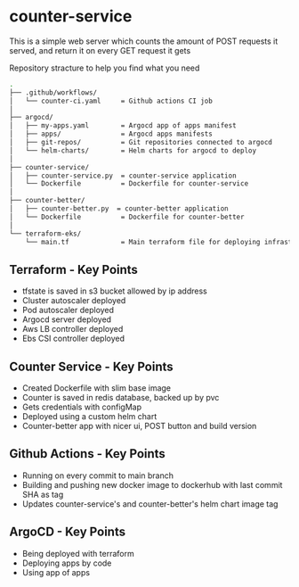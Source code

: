 # counter-service
This is a simple web server which counts the amount of POST requests it served, and return it on every GET request it gets


Repository stracture to help you find what you need
```bash
.
├── .github/workflows/
│   └── counter-ci.yaml     = Github actions CI job
│
├── argocd/
│   ├── my-apps.yaml        = Argocd app of apps manifest
│   ├── apps/               = Argocd apps manifests
│   ├── git-repos/          = Git repositories connected to argocd 
│   └── helm-charts/        = Helm charts for argocd to deploy
│
├── counter-service/
│   ├── counter-service.py  = counter-service application
│   └── Dockerfile          = Dockerfile for counter-service
│
├── counter-better/
│   ├── counter-better.py  = counter-better application
│   └── Dockerfile          = Dockerfile for counter-better
│
└── terraform-eks/
    └── main.tf             = Main terraform file for deploying infrastructure
```
## Terraform - Key Points
- tfstate is saved in s3 bucket allowed by ip address
- Cluster autoscaler deployed
- Pod autoscaler deployed
- Argocd server deployed
- Aws LB controller deployed
- Ebs CSI controller deployed

## Counter Service - Key Points
- Created Dockerfile with slim base image
- Counter is saved in redis database, backed up by pvc
- Gets credentials with configMap
- Deployed using a custom helm chart
- Counter-better app with nicer ui, POST button and build version

## Github Actions - Key Points
- Running on every commit to main branch
- Building and pushing new docker image to dockerhub with last commit SHA as tag
- Updates counter-service's and counter-better's helm chart image tag 

## ArgoCD - Key Points
- Being deployed with terraform
- Deploying apps by code
- Using app of apps
